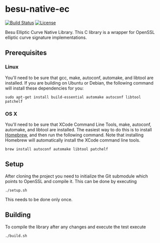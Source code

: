 # besu-native-ec

 [![Build Status](https://circleci.com/gh/ConsenSys/besu-native-ec.svg?style=svg)](https://circleci.com/gh/ConsenSys/workflows/besu-native-ec)
 [![License](https://img.shields.io/badge/License-Apache%202.0-blue.svg)](https://github.com/ConsenSys/besu-native-ec/blob/main/LICENSE)

Besu Elliptic Curve Native Library. This C library is a wrapper for OpenSSL elliptic curve signature implementations.

## Prerequisites

### Linux

You'll need to be sure that gcc, make, autoconf, automake, and libtool are installed. If you are
building on Ubuntu or Debian, the following command will install these dependencies for you:

```
sudo apt-get install build-essential automake autoconf libtool patchelf
```

### OS X

You'll need to be sure that XCode Command Line Tools, make, autoconf, automake, and libtool are
installed. The easiest way to do this is to install [Homebrew](https://brew.sh/), and then run the
following command. Note that installing Homebrew will automatically install the XCode command line
tools.

```
brew install autoconf automake libtool patchelf
```

## Setup

After cloning the project you need to initialize the Git submodule which points to OpenSSL and compile it. This can be done by executing
```
./setup.sh
```
This needs to be done only once.

## Building
To compile the library after any changes and execute the test execute
```
./build.sh
```